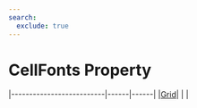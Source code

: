 ```yaml
---
search:
  exclude: true
---
```


<h1 class="heading"><span class="name">CellFonts Property</span></h1>

|--------------------------|------|------|
|[Grid](../objects/grid.md)|&nbsp;|&nbsp;|
